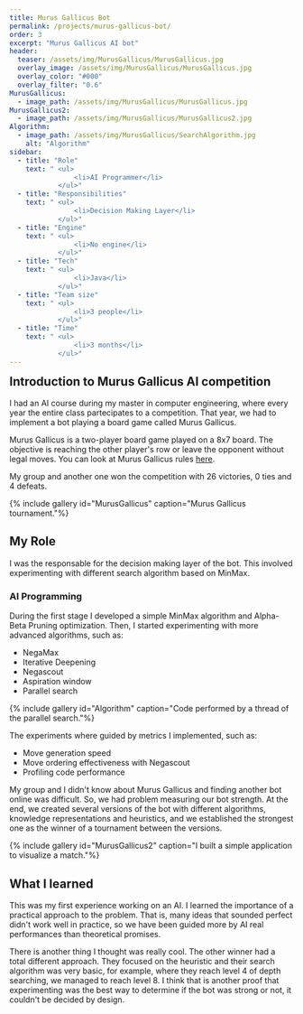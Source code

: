 ```yaml
---
title: Murus Gallicus Bot
permalink: /projects/murus-gallicus-bot/
order: 3
excerpt: "Murus Gallicus AI bot"
header:
  teaser: /assets/img/MurusGallicus/MurusGallicus.jpg
  overlay_image: /assets/img/MurusGallicus/MurusGallicus.jpg
  overlay_color: "#000"
  overlay_filter: "0.6"
MurusGallicus:
  - image_path: /assets/img/MurusGallicus/MurusGallicus.jpg
MurusGallicus2:
  - image_path: /assets/img/MurusGallicus/MurusGallicus2.jpg
Algorithm:
  - image_path: /assets/img/MurusGallicus/SearchAlgorithm.jpg
    alt: "Algorithm"
sidebar:
  - title: "Role"
    text: " <ul>
                <li>AI Programmer</li>
            </ul>"
  - title: "Responsibilities"
    text: " <ul>
                <li>Decision Making Layer</li>
            </ul>"
  - title: "Engine"
    text: " <ul>
                <li>No engine</li>
            </ul>"
  - title: "Tech"
    text: " <ul>
                <li>Java</li> 
            </ul>"
  - title: "Team size"
    text: " <ul>
                <li>3 people</li>
            </ul>"
  - title: "Time"
    text: " <ul>
                <li>3 months</li>
            </ul>"
---
```


[//]: # "DI CHE PROGETTO SI TRATTA"
<h2 id="introduction-to-murus-gallicus-ai-competition" class="" style="margin-top: 0em">Introduction to Murus Gallicus AI competition</h2>

I had an AI course during my master in computer engineering, where every year the entire class partecipates to a competition.
That year, we had to implement a bot playing a board game called Murus Gallicus.

Murus Gallicus is a two-player board game played on a 8x7 board. The objective is reaching the other player's row or leave the opponent without legal moves.
You can look at Murus Gallicus rules <a href="https://www.iggamecenter.com/en/rules/murusgallicus">here</a>.

My group and another one won the competition with 26 victories, 0 ties and 4 defeats.

{% include gallery id="MurusGallicus" caption="Murus Gallicus tournament."%}

[//]: # "DI COSA MI SONO OCCUPATO"
## My Role
I was the responsable for the decision making layer of the bot. This involved experimenting with different search algorithm based on MinMax.

### AI Programming
During the first stage I developed a simple MinMax algorithm and Alpha-Beta Pruning optimization. 
Then, I started experimenting with more advanced algorithms, such as:
 - NegaMax
 - Iterative Deepening
 - Negascout
 - Aspiration window
 - Parallel search

{% include gallery id="Algorithm" caption="Code performed by a thread of the parallel search."%}

 The experiments where guided by metrics I implemented, such as:
  - Move generation speed
  - Move ordering effectiveness with Negascout
  - Profiling code performance

My group and I didn't know about Murus Gallicus and finding another bot online was difficult. So, we had problem measuring our bot strength. 
At the end, we created several versions of the bot with different algorithms, knowledge representations and heuristics, and we established the strongest one
as the winner of a tournament between the versions.

{% include gallery id="MurusGallicus2" caption="I built a simple application to visualize a match."%}

## What I learned
This was my first experience working on an AI. I learned the importance of a practical approach to the problem.
That is, many ideas that sounded perfect didn't work well in practice, so we have been guided more by AI real performances than theoretical promises.

There is another thing I thought was really cool. The other winner had a total different approach. They focused on the heuristic and their search algorithm was very basic, for example,
where they reach level 4 of depth searching, we managed to reach level 8. 
I think that is another proof that experimenting was the best way to determine if the bot was strong or not, it couldn't be decided by design.